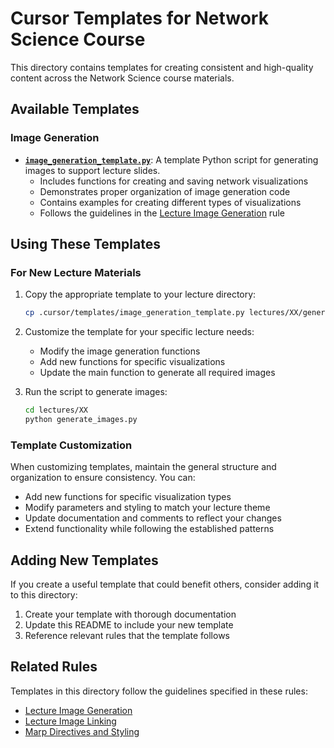 # Cursor Templates for Network Science Course

This directory contains templates for creating consistent and high-quality content across the Network Science course materials.

## Available Templates

### Image Generation

- **[`image_generation_template.py`](image_generation_template.py)**: A template Python script for generating images to support lecture slides.
  - Includes functions for creating and saving network visualizations
  - Demonstrates proper organization of image generation code
  - Contains examples for creating different types of visualizations
  - Follows the guidelines in the [Lecture Image Generation](../rules/lecture-image-generation.mdc) rule

## Using These Templates

### For New Lecture Materials

1. Copy the appropriate template to your lecture directory:
   ```bash
   cp .cursor/templates/image_generation_template.py lectures/XX/generate_images.py
   ```

2. Customize the template for your specific lecture needs:
   - Modify the image generation functions
   - Add new functions for specific visualizations
   - Update the main function to generate all required images

3. Run the script to generate images:
   ```bash
   cd lectures/XX
   python generate_images.py
   ```

### Template Customization

When customizing templates, maintain the general structure and organization to ensure consistency. You can:

- Add new functions for specific visualization types
- Modify parameters and styling to match your lecture theme
- Update documentation and comments to reflect your changes
- Extend functionality while following the established patterns

## Adding New Templates

If you create a useful template that could benefit others, consider adding it to this directory:

1. Create your template with thorough documentation
2. Update this README to include your new template
3. Reference relevant rules that the template follows

## Related Rules

Templates in this directory follow the guidelines specified in these rules:

- [Lecture Image Generation](../rules/lecture-image-generation.mdc)
- [Lecture Image Linking](../rules/lecture-image-linking.mdc)
- [Marp Directives and Styling](../rules/marp-directives-styling.mdc)
